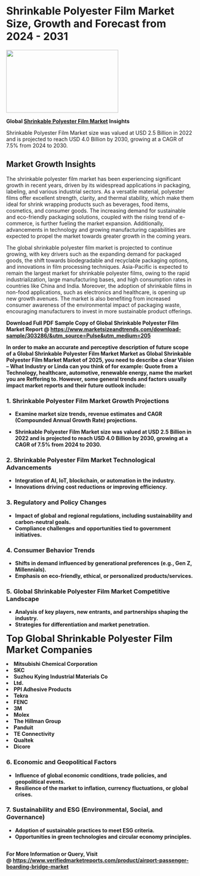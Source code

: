 <H1>Shrinkable Polyester Film Market Size, Growth and Forecast from 2024 - 2031</H1><img class="aligncenter size-medium wp-image-584254" src="https://thirdeyenews.in/wp-content/uploads/2024/09/Global-Market-Research-300x168.jpeg" alt="" width="300" height="168" /><p><strong>Global&nbsp;<a href="https://www.marketsizeandtrends.com/download-sample/303286/&amp;utm_source=Pulse&amp;utm_medium=205">Shrinkable Polyester Film Market</a> Insights</strong></p><p>Shrinkable Polyester Film Market size was valued at USD 2.5 Billion in 2022 and is projected to reach USD 4.0 Billion by 2030, growing at a CAGR of 7.5% from 2024 to 2030.</p><p><h2>Market Growth Insights</h2> <p>The shrinkable polyester film market has been experiencing significant growth in recent years, driven by its widespread applications in packaging, labeling, and various industrial sectors. As a versatile material, polyester films offer excellent strength, clarity, and thermal stability, which make them ideal for shrink wrapping products such as beverages, food items, cosmetics, and consumer goods. The increasing demand for sustainable and eco-friendly packaging solutions, coupled with the rising trend of e-commerce, is further fueling the market expansion. Additionally, advancements in technology and growing manufacturing capabilities are expected to propel the market towards greater growth in the coming years.</p> <p><strong></strong></p> <p>The global shrinkable polyester film market is projected to continue growing, with key drivers such as the expanding demand for packaged goods, the shift towards biodegradable and recyclable packaging options, and innovations in film processing techniques. Asia-Pacific is expected to remain the largest market for shrinkable polyester films, owing to the rapid industrialization, large manufacturing bases, and high consumption rates in countries like China and India. Moreover, the adoption of shrinkable films in non-food applications, such as electronics and healthcare, is opening up new growth avenues. The market is also benefiting from increased consumer awareness of the environmental impact of packaging waste, encouraging manufacturers to invest in more sustainable product offerings. <p><strong></p><p><span class=""><strong>Download Full PDF Sample Copy of Global Shrinkable Polyester Film Market Report</strong> @ <a href="https://www.marketsizeandtrends.com/download-sample/303286/&amp;utm_source=Pulse&amp;utm_medium=205" target="_blank">https://www.marketsizeandtrends.com/download-sample/303286/&amp;utm_source=Pulse&amp;utm_medium=205</a></span></p><p>In order to make an accurate and perceptive description of future scope of a Global&nbsp;Shrinkable Polyester Film Market Market as Global&nbsp;Shrinkable Polyester Film Market Market of 2025, you need to describe a clear Vision &ndash; What Industry or Linda can you think of for example: Quote from a Technology, healthcare, automotive, renewable energy, name the market you are Reffering to. However, some general trends and factors usually impact market reports and their future outlook include:</p><h3>1.&nbsp;<strong>Shrinkable Polyester Film Market Growth Projections</strong></h3><ul><li>Examine market size trends, revenue estimates and CAGR (Compounded Annual Growth Rate) projections.</li><li><p>Shrinkable Polyester Film Market size was valued at USD 2.5 Billion in 2022 and is projected to reach USD 4.0 Billion by 2030, growing at a CAGR of 7.5% from 2024 to 2030.</p></li></ul><h3>2.&nbsp;<strong>Shrinkable Polyester Film Market Technological Advancements</strong></h3><ul><li>Integration of AI, IoT, blockchain, or automation in the industry.</li><li>Innovations driving cost reductions or improving efficiency.</li></ul><h3>3.&nbsp;<strong>Regulatory and Policy Changes</strong></h3><ul><li>Impact of global and regional regulations, including sustainability and carbon-neutral goals.</li><li>Compliance challenges and opportunities tied to government initiatives.</li></ul><h3>4.&nbsp;<strong>Consumer Behavior Trends</strong></h3><ul><li>Shifts in demand influenced by generational preferences (e.g., Gen Z, Millennials).</li><li>Emphasis on eco-friendly, ethical, or personalized products/services.</li></ul><h3>5.&nbsp;<strong>Global Shrinkable Polyester Film Market Competitive Landscape</strong></h3><ul><li>Analysis of key players, new entrants, and partnerships shaping the industry.</li><li>Strategies for differentiation and market penetration.</li></ul><p data-pm-slice="1 1 []"><span style="color: inherit; font-family: inherit; font-size: 25px;">Top Global Shrinkable Polyester Film Market Companies</span></p><div class="" data-test-id=""><p><li>Mitsubishi Chemical Corporation</li><li> SKC</li><li> Suzhou Kying Industrial Materials Co</li><li>Ltd.</li><li> PPI Adhesive Products</li><li> Tekra</li><li> FENC</li><li> 3M</li><li> Molex</li><li> The Hillman Group</li><li> Panduit</li><li> TE Connectivity</li><li> Qualtek</li><li> Dicore</li></p></div><h3>6.&nbsp;<strong>Economic and Geopolitical Factors</strong></h3><ul><li>Influence of global economic conditions, trade policies, and geopolitical events.</li><li>Resilience of the market to inflation, currency fluctuations, or global crises.</li></ul><h3>7.&nbsp;<strong>Sustainability and ESG (Environmental, Social, and Governance)</strong></h3><ul><li>Adoption of sustainable practices to meet ESG criteria.</li><li>Opportunities in green technologies and circular economy principles.</li></ul><h2><strong style="font-size: 14px;">For More Information or Query, Visit @&nbsp;</strong><a style="background-color: #ffffff; font-size: 14px;" href="https://www.marketsizeandtrends.com/report/shrinkable-polyester-film-market/" target="_blank">https://www.verifiedmarketreports.com/product/airport-passenger-boarding-bridge-market</a></h2>
